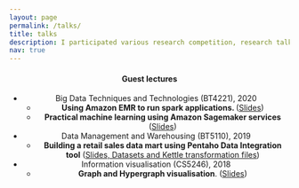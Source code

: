 ```yaml
---
layout: page
permalink: /talks/
title: talks
description: I participated various research competition, research talks and Guest lectures.
nav: true
---
```


<div class = "post">
    <header class = "post-header"> 
        <h4 class="post-title">Guest lectures</h4>
        <ul class="list-group">
            <li class="list-group-item list-group-item-action list-group-item-secondary"> Big Data Techniques and Technologies (BT4221), 2020
                <ul>
                    <li> <b> Using Amazon EMR to run spark applications. </b>  (<a href="#">Slides</a>)</li>
                    <li> <b> Practical machine learning using Amazon Sagemaker services</b> (<a href="#">Slides</a>) </li>
                </ul>
            </li>
            <li class="list-group-item list-group-item-action list-group-item-secondary"> Data Management and Warehousing (BT5110), 2019
                <ul>
                    <li> <b> Building a retail sales data mart using Pentaho Data Integration tool</b> (<a href="https://drive.google.com/drive/folders/1sEieIecDvBtizmvxsHGaENmpk8GvHJma?usp=sharing">Slides, Datasets and Kettle transformation files</a>) </li>
                </ul>
            </li>
            <li class="list-group-item list-group-item-action list-group-item-secondary"> Information visualisation (CS5246), 2018
                <ul> 
                    <li> <b>Graph and Hypergraph visualisation</b>. (<a href="{{ '/assets/pdf/viz_talk.pdf' | relative_url }}">Slides</a>)</li>
                </ul>
            </li>
        </ul>
    </header> 
</div>
